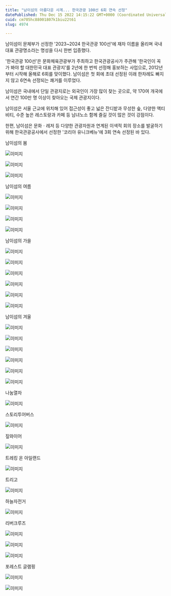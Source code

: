 ```yaml
---
title: "남이섬의 아름다운 사계... 한국관광 100선 6회 연속 선정"
datePublished: Thu Dec 15 2022 14:15:22 GMT+0000 (Coordinated Universal Time)
cuid: cm705hc88001807k1biu22t61
slug: 4974

---
```



남이섬이 문체부가 선정한 '2023~2024 한국관광 100선'에 재차 이름을 올리며 국내 대표 관광명소라는 명성을 다시 한번 입증했다.

'한국관광 100선'은 문화체육관광부가 주최하고 한국관광공사가 주관해 '한국인이 꼭 가 봐야 할 대한민국 대표 관광지'를 2년에 한 번씩 선정해 홍보하는 사업으로, 2012년부터 시작해 올해로 6회를 맞이했다. 남이섬은 첫 회에 초대 선정된 이래 한차례도 빠지지 않고 6연속 선정되는 쾌거를 이루었다.

남이섬은 국내에서 단일 관광지로는 외국인이 가장 많이 찾는 곳으로, 약 170여 개국에서 연간 100만 명 이상이 찾아오는 국제 관광지이다.

남이섬은 서울 근교에 위치해 있어 접근성이 좋고 넓은 잔디밭과 무성한 숲, 다양한 액티비티, 수준 높은 레스토랑과 카페 등 남녀노소 함께 즐길 것이 많은 것이 강점이다.

한편, 남이섬은 문화ㆍ레저 등 다양한 관광자원과 연계된 이색적 회의 장소를 발굴하기 위해 한국관광공사에서 선정한 '코리아 유니크베뉴'에 3회 연속 선정된 바 있다.

남이섬의 봄

![이미지](https://cdn.hashnode.com/res/hashnode/image/upload/v1739258223406/6adb321c-a0b7-407e-a0ab-486cc06c6849.jpeg)

![이미지](https://cdn.hashnode.com/res/hashnode/image/upload/v1739258225446/7493f16a-8e40-47bb-909f-bde0c8bb636d.jpeg)

![이미지](https://cdn.hashnode.com/res/hashnode/image/upload/v1739258227813/f104dd76-fd14-4ceb-afdd-f96f960ac3bb.jpeg)

남이섬의 여름

![이미지](https://cdn.hashnode.com/res/hashnode/image/upload/v1739258230003/0a8b5fa8-0546-448b-b220-ea117bc1c730.jpeg)

![이미지](https://cdn.hashnode.com/res/hashnode/image/upload/v1739258232165/0fb00e26-74d8-40ad-8823-2a0b3a23ce17.jpeg)

![이미지](https://cdn.hashnode.com/res/hashnode/image/upload/v1739258234938/cdd94496-0b60-43a4-82b0-f6e7940a9792.jpeg)

![이미지](https://cdn.hashnode.com/res/hashnode/image/upload/v1739258237395/7dff8b20-0abd-4fa4-899e-8c7c2805c84d.jpeg)

남이섬의 가을

![이미지](https://cdn.hashnode.com/res/hashnode/image/upload/v1739258239613/4bbf989b-29a9-4964-a754-a3d7b472e87c.jpeg)

![이미지](https://cdn.hashnode.com/res/hashnode/image/upload/v1739258242001/65fd0681-e7be-41b1-99bd-ffe51f2bdb28.jpeg)

![이미지](https://cdn.hashnode.com/res/hashnode/image/upload/v1739258244638/fdc87c6c-497f-4293-98f0-fb978375e3c4.jpeg)

![이미지](https://cdn.hashnode.com/res/hashnode/image/upload/v1739258246703/87976472-c1e3-4587-ae1b-4f88d1b4c603.jpeg)

![이미지](https://cdn.hashnode.com/res/hashnode/image/upload/v1739258248929/c8236561-4623-4ff8-af91-f35643ff75aa.jpeg)

![이미지](https://cdn.hashnode.com/res/hashnode/image/upload/v1739258251389/3c7f568b-2651-4ab6-a82a-c2255b275fee.jpeg)

남이섬의 겨울

![이미지](https://cdn.hashnode.com/res/hashnode/image/upload/v1739258253633/9a26ba61-1388-40aa-be99-f045551048a9.jpeg)

![이미지](https://cdn.hashnode.com/res/hashnode/image/upload/v1739258256404/7a937670-9ab5-4535-aa9a-562d32cba4de.jpeg)

![이미지](https://cdn.hashnode.com/res/hashnode/image/upload/v1739258258559/fba913b3-d0e3-48c1-b744-3d3e4c74b1e2.jpeg)

![이미지](https://cdn.hashnode.com/res/hashnode/image/upload/v1739258260915/5261dee5-8c3a-4aa5-a150-7f68230245ff.jpeg)

![이미지](https://cdn.hashnode.com/res/hashnode/image/upload/v1739258263403/9c74bfdd-3f58-4105-90e3-4941726fcc08.jpeg)

![이미지](https://cdn.hashnode.com/res/hashnode/image/upload/v1739258265605/143733a0-9fc5-436a-ba4d-873e4e85a0bd.jpeg)

나눔열차

![이미지](https://cdn.hashnode.com/res/hashnode/image/upload/v1739258268079/3922ec3f-0435-469f-9028-f72785be06b1.jpeg)

스토리투어버스

![이미지](https://cdn.hashnode.com/res/hashnode/image/upload/v1739258270173/d6fd849f-56a3-46b7-9d33-125bdbd2e1f9.jpeg)

짚와이어

![이미지](https://cdn.hashnode.com/res/hashnode/image/upload/v1739258272543/335d6591-b1d4-4ca6-9205-934cb275871e.png)

트레킹 온 아일랜드

![이미지](https://cdn.hashnode.com/res/hashnode/image/upload/v1739258275027/5f94bd67-f978-4825-bade-3a0a439b2b82.jpeg)

트리고

![이미지](https://cdn.hashnode.com/res/hashnode/image/upload/v1739258277613/7798d164-bcb3-4a96-95f6-92897b2ecfad.jpeg)

하늘자전거

![이미지](https://cdn.hashnode.com/res/hashnode/image/upload/v1739258280398/9f8a0f57-e144-4282-847e-b4e32c0eaae2.jpeg)

리버크루즈

![이미지](https://cdn.hashnode.com/res/hashnode/image/upload/v1739258282610/91c6dfa7-49b8-445d-9ca6-5b74f008c780.jpeg)

![이미지](https://cdn.hashnode.com/res/hashnode/image/upload/v1739258285075/ff7be8d7-7860-4ceb-9234-1cc8ff082975.jpeg)

![이미지](https://cdn.hashnode.com/res/hashnode/image/upload/v1739258287375/a4124551-d48c-4140-99c6-d3bff2d6297b.jpeg)

포레스트 글램핑

![이미지](https://cdn.hashnode.com/res/hashnode/image/upload/v1739258289579/059f6c05-42fe-4c12-8574-ce84c210d5ee.jpeg)

![이미지](https://cdn.hashnode.com/res/hashnode/image/upload/v1739258291611/88a5d452-1ea4-4929-86d3-2f701cfd0e92.jpeg)